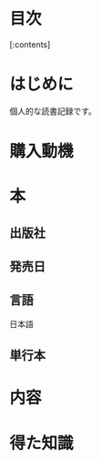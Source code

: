 # 目次

[:contents]

# はじめに

個人的な読書記録です。

# 購入動機

# 本

## 出版社

## 発売日

## 言語

日本語

## 単行本

# 内容

# 得た知識